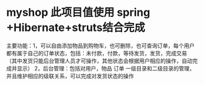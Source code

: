 # myshop 此项目值使用 spring +Hibernate+struts结合完成 
主要功能：1，可以自由添加物品到购物车，也可删除，也可查询订单，每个用户都有属于自己的订单状态，包括：未付款，付款，等待发货，发货，完成交易
（其中发货只能后台管理人员才可操作，其他状态会根据用户相应的操作，自动完成并显示）
2，后台管理：包括对用户，物品 订单 一级目录和二级目录的管理，并且维护相应的级联关系，可以完成对发货状态的操作
